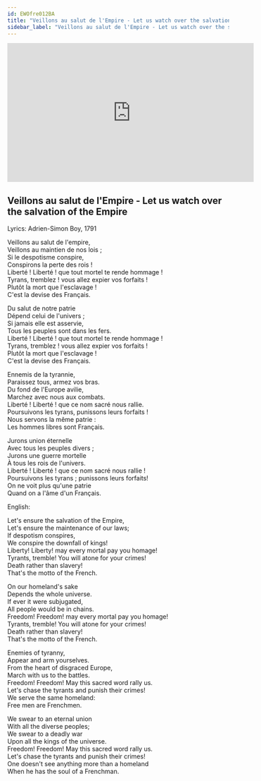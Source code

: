 ```yaml
---
id: EWOfre012BA
title: "Veillons au salut de l'Empire - Let us watch over the salvation of the Empire"
sidebar_label: "Veillons au salut de l'Empire - Let us watch over the salvation of the Empire"
---
```


<div class="video-float-container">
  <iframe
    width="560"
    height="315"
    src="https://www.youtube.com/embed/EWOfre012BA"
    title="YouTube video player"
    frameborder="0"
    allow="accelerometer; autoplay; clipboard-write; encrypted-media; gyroscope; picture-in-picture; web-share"
    referrerpolicy="strict-origin-when-cross-origin"
    allowfullscreen
  ></iframe>
</div>

## Veillons au salut de l'Empire - Let us watch over the salvation of the Empire

Lyrics: Adrien-Simon Boy, 1791

Veillons au salut de l'empire,  
Veillons au maintien de nos lois ;  
Si le despotisme conspire,  
Conspirons la perte des rois !  
Liberté ! Liberté !  que tout mortel te rende hommage !  
Tyrans, tremblez ! vous allez expier vos forfaits !  
Plutôt la mort que l'esclavage !  
C'est la devise des Français.

Du salut de notre patrie  
Dépend celui de l'univers ;  
Si jamais elle est asservie,  
Tous les peuples sont dans les fers.  
Liberté ! Liberté ! que tout mortel te rende hommage !  
Tyrans, tremblez ! vous allez expier vos forfaits !  
Plutôt la mort que l'esclavage !  
C'est la devise des Français.

Ennemis de la tyrannie,  
Paraissez tous, armez vos bras.  
Du fond de l'Europe avilie,  
Marchez avec nous aux combats.  
Liberté ! Liberté ! que ce nom sacré nous rallie.  
Poursuivons les tyrans, punissons leurs forfaits !  
Nous servons la même patrie :  
Les hommes libres sont Français.

Jurons union éternelle  
Avec tous les peuples divers ;  
Jurons une guerre mortelle  
À tous les rois de l'univers.  
Liberté ! Liberté ! que ce nom sacré nous rallie !  
Poursuivons les tyrans ; punissons leurs forfaits!  
On ne voit plus qu'une patrie  
Quand on a l'âme d'un Français.

English:

Let's ensure the salvation of the Empire,  
Let's ensure the maintenance of our laws;  
If despotism conspires,  
We conspire the downfall of kings!  
Liberty! Liberty! may every mortal pay you homage!  
Tyrants, tremble! You will atone for your crimes!  
Death rather than slavery!  
That's the motto of the French.

On our homeland's sake  
Depends the whole universe.  
If ever it were subjugated,  
All people would be in chains.  
Freedom! Freedom! may every mortal pay you homage!  
Tyrants, tremble! You will atone for your crimes!  
Death rather than slavery!  
That's the motto of the French.

Enemies of tyranny,  
Appear and arm yourselves.  
From the heart of disgraced Europe,  
March with us to the battles.  
Freedom! Freedom! May this sacred word rally us.  
Let's chase the tyrants and punish their crimes!  
We serve the same homeland:  
Free men are Frenchmen.

We swear to an eternal union  
With all the diverse peoples;  
We swear to a deadly war  
Upon all the kings of the universe.  
Freedom! Freedom! May this sacred word rally us.  
Let's chase the tyrants and punish their crimes!  
One doesn't see anything more than a homeland  
When he has the soul of a Frenchman.
